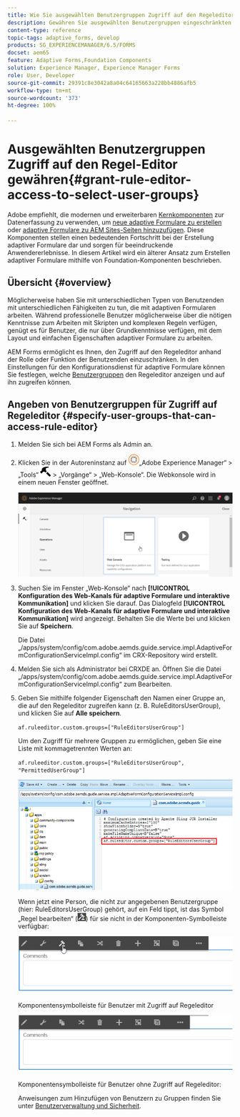 ```yaml
---
title: Wie Sie ausgewählten Benutzergruppen Zugriff auf den Regeleditor gewähren
description: Gewähren Sie ausgewählten Benutzergruppen eingeschränkten Zugriff auf den Regeleditor.
content-type: reference
topic-tags: adaptive_forms, develop
products: SG_EXPERIENCEMANAGER/6.5/FORMS
docset: aem65
feature: Adaptive Forms,Foundation Components
solution: Experience Manager, Experience Manager Forms
role: User, Developer
source-git-commit: 29391c8e3042a8a04c64165663a228bb4886afb5
workflow-type: tm+mt
source-wordcount: '373'
ht-degree: 100%

---
```


# Ausgewählten Benutzergruppen Zugriff auf den Regel-Editor gewähren{#grant-rule-editor-access-to-select-user-groups}

<span class="preview"> Adobe empfiehlt, die modernen und erweiterbaren [Kernkomponenten](https://experienceleague.adobe.com/docs/experience-manager-core-components/using/adaptive-forms/introduction.html?lang=de) zur Datenerfassung zu verwenden, um [neue adaptive Formulare zu erstellen](/help/forms/using/create-an-adaptive-form-core-components.md) oder [adaptive Formulare zu AEM Sites-Seiten hinzuzufügen](/help/forms/using/create-or-add-an-adaptive-form-to-aem-sites-page.md). Diese Komponenten stellen einen bedeutenden Fortschritt bei der Erstellung adaptiver Formulare dar und sorgen für beeindruckende Anwendererlebnisse. In diesem Artikel wird ein älterer Ansatz zum Erstellen adaptiver Formulare mithilfe von Foundation-Komponenten beschrieben. </span>

## Übersicht {#overview}

Möglicherweise haben Sie mit unterschiedlichen Typen von Benutzenden mit unterschiedlichen Fähigkeiten zu tun, die mit adaptiven Formularen arbeiten. Während professionelle Benutzer möglicherweise über die nötigen Kenntnisse zum Arbeiten mit Skripten und komplexen Regeln verfügen, genügt es für Benutzer, die nur über Grundkenntnisse verfügen, mit dem Layout und einfachen Eigenschaften adaptiver Formulare zu arbeiten.

AEM Forms ermöglicht es Ihnen, den Zugriff auf den Regeleditor anhand der Rolle oder Funktion der Benutzenden einzuschränken. In den Einstellungen für den Konfigurationsdienst für adaptive Formulare können Sie festlegen, welche [Benutzergruppen](/help/sites-administering/security.md) den Regeleditor anzeigen und auf ihn zugreifen können.

## Angeben von Benutzergruppen für Zugriff auf Regeleditor {#specify-user-groups-that-can-access-rule-editor}

1. Melden Sie sich bei AEM Forms als Admin an.
1. Klicken Sie in der Autoreninstanz auf ![adobeexperiencemanager](assets/adobeexperiencemanager.png)„Adobe Experience Manager“ > „Tools“ ![hammer](assets/hammer.png) > „Vorgänge“ > „Web-Konsole“. Die Webkonsole wird in einem neuen Fenster geöffnet.

   ![1–2](assets/1-2.png)

1. Suchen Sie im Fenster „Web-Konsole“ nach **[!UICONTROL Konfiguration des Web-Kanals für adaptive Formulare und interaktive Kommunikation]** und klicken Sie darauf. Das Dialogfeld **[!UICONTROL Konfiguration des Web-Kanals für adaptive Formulare und interaktive Kommunikation]** wird angezeigt. Behalten Sie die Werte bei und klicken Sie auf **Speichern**.

   Die Datei „/apps/system/config/com.adobe.aemds.guide.service.impl.AdaptiveFormConfigurationServiceImpl.config“ im CRX-Repository wird erstellt.

1. Melden Sie sich als Administrator bei CRXDE an. Öffnen Sie die Datei „/apps/system/config/com.adobe.aemds.guide.service.impl.AdaptiveFormConfigurationServiceImpl.config“ zum Bearbeiten.
1. Geben Sie mithilfe folgender Eigenschaft den Namen einer Gruppe an, die auf den Regeleditor zugreifen kann (z. B. RuleEditorsUserGroup), und klicken Sie auf **Alle speichern**.

   `af.ruleeditor.custom.groups=["RuleEditorsUserGroup"]`

   Um den Zugriff für mehrere Gruppen zu ermöglichen, geben Sie eine Liste mit kommagetrennten Werten an:

   `af.ruleeditor.custom.groups=["RuleEditorsUserGroup", "PermittedUserGroup"]`

   ![Benutzer erstellen](assets/create_user_new.png)

   Wenn jetzt eine Person, die nicht zur angegebenen Benutzergruppe (hier: RuleEditorsUserGroup) gehört, auf ein Feld tippt, ist das Symbol „Regel bearbeiten“ (![edit-rules1](assets/edit-rules1.png)) für sie nicht in der Komponenten-Symbolleiste verfügbar:

   ![componentstoolbarwithre](assets/componentstoolbarwithre.png)

   Komponentensymbolleiste für Benutzer mit Zugriff auf Regeleditor

   ![componentstoolbarwithoutre](assets/componentstoolbarwithoutre.png)

   Komponentensymbolleiste für Benutzer ohne Zugriff auf Regeleditor:

   Anweisungen zum Hinzufügen von Benutzern zu Gruppen finden Sie unter [Benutzerverwaltung und Sicherheit](/help/sites-administering/security.md).
